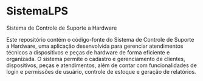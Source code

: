 # SistemaLPS
Sistema de Controle de Suporte a Hardware

Este repositório contém o código-fonte do Sistema de Controle de Suporte a Hardware, uma aplicação desenvolvida para gerenciar atendimentos técnicos a dispositivos e peças de hardware de forma eficiente e organizada. O sistema permite o cadastro e gerenciamento de clientes, dispositivos, peças e atendimentos, além de contar com funcionalidades de login e permissões de usuário, controle de estoque e geração de relatórios.
